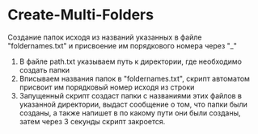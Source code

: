 # Create-Multi-Folders
Создание папок исходя из названий указанных в файле "foldernames.txt" и присвоение им порядкового номера через "_"

1. В файле path.txt указываем путь к директории, где необходимо создать папки
2. Вписываем названия папок в "foldernames.txt", скрипт автоматом присвоит им порядковый номер исходя из строки
3. Запущенный скрипт создаст папки с названиями этих файлов в указанной директории, выдаст сообщение о том, что папки были созданы, а также напишет в по какому пути они были созданы, затем через 3 секунды скрипт закроется.
